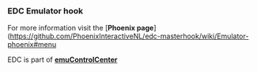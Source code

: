 ### EDC Emulator hook

For more information visit the [**Phoenix page**](https://github.com/PhoenixInteractiveNL/edc-masterhook/wiki/Emulator-phoenix#menu

EDC is part of [**emuControlCenter**](https://github.com/PhoenixInteractiveNL/emuControlCenter/wiki)
